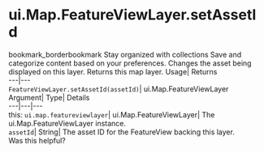  
#  ui.Map.FeatureViewLayer.setAssetId 
bookmark_borderbookmark Stay organized with collections  Save and categorize content based on your preferences.
Changes the asset being displayed on this layer. 
Returns this map layer.
Usage| Returns  
---|---  
`FeatureViewLayer.setAssetId(assetId)`| ui.Map.FeatureViewLayer  
Argument| Type| Details  
---|---|---  
this: `ui.map.featureviewlayer`| ui.Map.FeatureViewLayer| The ui.Map.FeatureViewLayer instance.  
`assetId`| String| The asset ID for the FeatureView backing this layer.  
Was this helpful?
